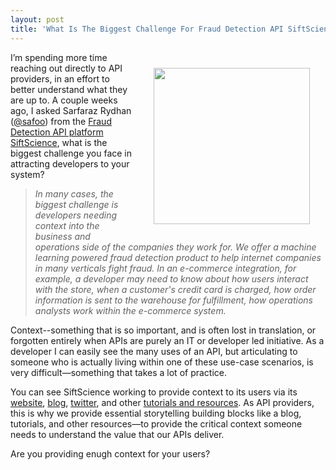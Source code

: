 ```yaml
---
layout: post
title: 'What Is The Biggest Challenge For Fraud Detection API SiftScience?'
---
```

<p><a href="https://siftscience.com/"><img style="padding: 25px;" src="http://kinlane-productions.s3.amazonaws.com/api-evangelist-site/company/1475_logo.png" alt="" width="250" align="right" /></a></p>
<p>I&rsquo;m spending more time reaching out directly to API providers, in an effort to better understand what they are up to. A couple weeks ago, I asked Sarfaraz Rydhan (<a href="https://twitter.com/safoo">@safoo</a>)&nbsp;from the <a href="https://siftscience.com/">Fraud Detection API platform SiftScience</a>, what is the biggest challenge you face in attracting developers to your system?</p>
<blockquote><em>In many cases, the biggest challenge is developers needing context into the business and operations side of the companies they work for. We offer a machine learning powered fraud detection product to help internet companies in many verticals fight fraud. In an e-commerce integration, for example, a developer may need to know about how users interact with the store, when a customer's credit card is charged, how order information is sent to the warehouse for fulfillment, how operations analysts work within the e-commerce system.</em></blockquote>
<p>Context--something that is so important, and is often lost in translation, or forgotten entirely when APIs are purely an IT or developer led initiative. As a developer I can easily see the many uses of an API, but articulating to someone who is actually living within one of these use-case scenarios, is very difficult&mdash;something that takes a lot of practice.</p>
<p>You can see SiftScience working to provide context to its users via its <a href="https://siftscience.com/">website</a>, <a href="http://blog.siftscience.com/">blog</a>, <a href="https://twitter.com/siftscience">twitter</a>, and other <a href="https://siftscience.com/resources/tutorials/integration.html">tutorials and resources</a>. As API providers, this is why we provide essential storytelling building blocks like a blog, tutorials, and other resources&mdash;to provide the critical context someone needs to understand the value that our APIs deliver.</p>
<p>Are you providing enugh context for your users?</p>